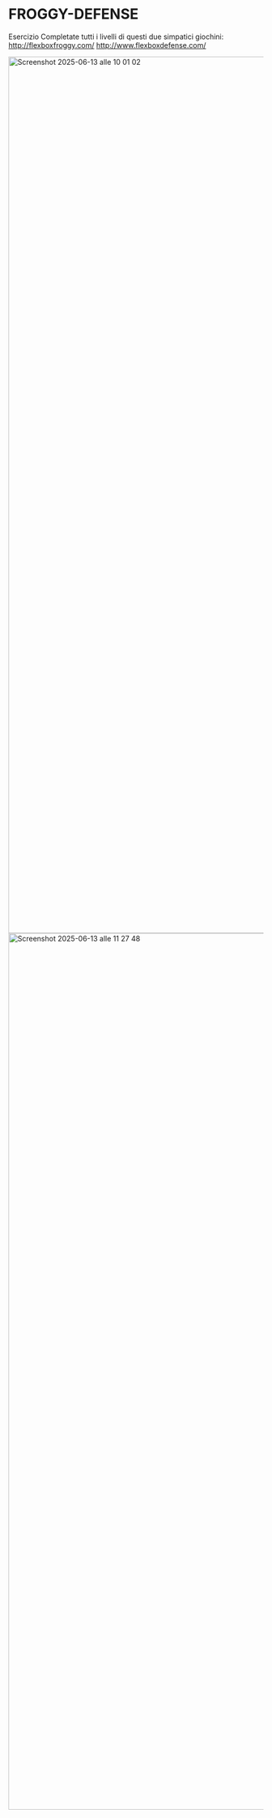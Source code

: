 FROGGY-DEFENSE
=
Esercizio
Completate tutti i livelli di questi due simpatici giochini:
http://flexboxfroggy.com/
http://www.flexboxdefense.com/

<img width="1728" alt="Screenshot 2025-06-13 alle 10 01 02" src="https://github.com/user-attachments/assets/e7ae1001-695b-4f54-a2cb-99042fccbf5e" />
<img width="1728" alt="Screenshot 2025-06-13 alle 11 27 48" src="https://github.com/user-attachments/assets/badc8d3b-3fef-4651-a1be-33e953b56767" />
